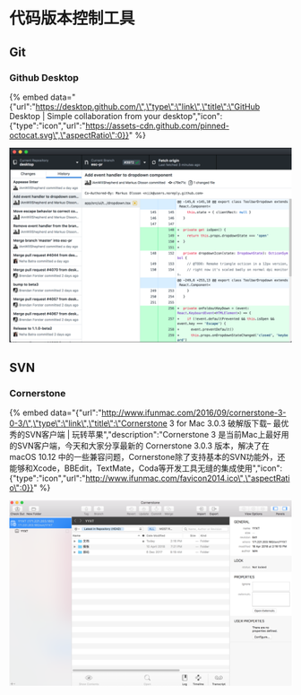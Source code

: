 # 代码版本控制工具

## Git

### Github Desktop

{% embed data="{\"url\":\"https://desktop.github.com/\",\"type\":\"link\",\"title\":\"GitHub Desktop \| Simple collaboration from your desktop\",\"icon\":{\"type\":\"icon\",\"url\":\"https://assets-cdn.github.com/pinned-octocat.svg\",\"aspectRatio\":0}}" %}



![](../.gitbook/assets/image%20%2819%29.png)

## SVN

### Cornerstone

{% embed data="{\"url\":\"http://www.ifunmac.com/2016/09/cornerstone-3-0-3/\",\"type\":\"link\",\"title\":\"Cornerstone 3 for Mac 3.0.3 破解版下载– 最优秀的SVN客户端 \| 玩转苹果\",\"description\":\"Cornerstone 3 是当前Mac上最好用的SVN客户端，今天和大家分享最新的 Cornerstone 3.0.3 版本，解决了在macOS 10.12 中的一些兼容问题，Cornerstone除了支持基本的SVN功能外，还能够和Xcode，BBEdit，TextMate，Coda等开发工具无缝的集成使用\",\"icon\":{\"type\":\"icon\",\"url\":\"http://www.ifunmac.com/favicon2014.ico\",\"aspectRatio\":0}}" %}



![](../.gitbook/assets/image%20%2832%29.png)






